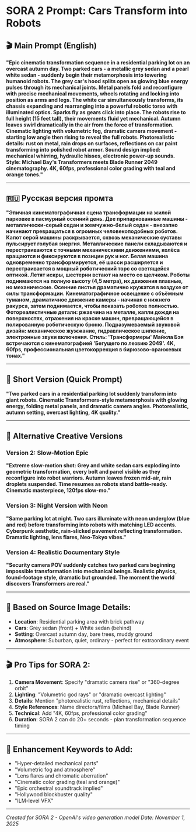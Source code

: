 # SORA 2 Prompt: Cars Transform into Robots

## 🎬 Main Prompt (English)

**"Epic cinematic transformation sequence in a residential parking lot on an overcast autumn day. Two parked cars - a metallic grey sedan and a pearl white sedan - suddenly begin their metamorphosis into towering humanoid robots. The grey car's hood splits open as glowing blue energy pulses through its mechanical joints. Metal panels fold and reconfigure with precise mechanical movements, wheels rotating and locking into position as arms and legs. The white car simultaneously transforms, its chassis expanding and rearranging into a powerful robotic torso with illuminated optics. Sparks fly as gears click into place. The robots rise to full height (15 feet tall), their movements fluid yet mechanical. Autumn leaves swirl dramatically in the air from the force of transformation. Cinematic lighting with volumetric fog, dramatic camera movement - starting low angle then rising to reveal the full robots. Photorealistic details: rust on metal, rain drops on surfaces, reflections on car paint transforming into polished robot armor. Sound design implied: mechanical whirring, hydraulic hisses, electronic power-up sounds. Style: Michael Bay's Transformers meets Blade Runner 2049 cinematography. 4K, 60fps, professional color grading with teal and orange tones."**

---

## 🇷🇺 Русская версия промта

**"Эпичная кинематографичная сцена трансформации на жилой парковке в пасмурный осенний день. Две припаркованные машины - металлически-серый седан и жемчужно-белый седан - внезапно начинают превращаться в огромных человекоподобных роботов. Капот серой машины раскрывается, сквозь механические суставы пульсирует голубая энергия. Металлические панели складываются и перестраиваются с точными механическими движениями, колёса вращаются и фиксируются в позиции рук и ног. Белая машина одновременно трансформируется, её шасси расширяется и перестраивается в мощный роботический торс со светящейся оптикой. Летят искры, шестерни встают на место со щелчком. Роботы поднимаются на полную высоту (4,5 метра), их движения плавные, но механические. Осенние листья драматично кружатся в воздухе от силы трансформации. Кинематографичное освещение с объёмным туманом, драматичное движение камеры - начиная с нижнего ракурса, затем поднимается, чтобы показать роботов полностью. Фотореалистичные детали: ржавчина на металле, капли дождя на поверхностях, отражения на краске машин, превращающейся в полированную роботическую броню. Подразумеваемый звуковой дизайн: механическое жужжание, гидравлическое шипение, электронные звуки включения. Стиль: 'Трансформеры' Майкла Бэя встречаются с кинематографией 'Бегущего по лезвию 2049'. 4K, 60fps, профессиональная цветокоррекция в бирюзово-оранжевых тонах."**

---

## 🎯 Short Version (Quick Prompt)

**"Two parked cars in a residential parking lot suddenly transform into giant robots. Cinematic Transformers-style metamorphosis with glowing energy, folding metal panels, and dramatic camera angles. Photorealistic, autumn setting, overcast lighting, 4K quality."**

---

## 🎨 Alternative Creative Versions

### Version 2: Slow-Motion Epic
**"Extreme slow-motion shot: Grey and white sedan cars exploding into geometric transformation, every bolt and panel visible as they reconfigure into robot warriors. Autumn leaves frozen mid-air, rain droplets suspended. Time resumes as robots stand battle-ready. Cinematic masterpiece, 120fps slow-mo."**

### Version 3: Night Version with Neon
**"Same parking lot at night. Two cars illuminate with neon underglow (blue and red) before transforming into robots with matching LED accents. Cyberpunk aesthetic, rain-slicked pavement reflecting transformation. Dramatic lighting, lens flares, Neo-Tokyo vibes."**

### Version 4: Realistic Documentary Style
**"Security camera POV suddenly catches two parked cars beginning impossible transformation into mechanical beings. Realistic physics, found-footage style, dramatic but grounded. The moment the world discovers Transformers are real."**

---

## 📸 Based on Source Image Details:
- **Location**: Residential parking area with brick pathway
- **Cars**: Grey sedan (front) + White sedan (behind)
- **Setting**: Overcast autumn day, bare trees, muddy ground
- **Atmosphere**: Suburban, quiet, ordinary - perfect for extraordinary event

---

## 🎬 Pro Tips for SORA 2:

1. **Camera Movement**: Specify "dramatic camera rise" or "360-degree orbit"
2. **Lighting**: "Volumetric god rays" or "dramatic overcast lighting"
3. **Details**: Mention "photorealistic rust, reflections, mechanical details"
4. **Style References**: Name directors/films (Michael Bay, Blade Runner)
5. **Technical**: Add "4K, 60fps, professional color grading"
6. **Duration**: SORA 2 can do 20+ seconds - plan transformation sequence timing

---

## 🚀 Enhancement Keywords to Add:

- "Hyper-detailed mechanical parts"
- "Volumetric fog and atmosphere"
- "Lens flares and chromatic aberration"
- "Cinematic color grading (teal and orange)"
- "Epic orchestral soundtrack implied"
- "Hollywood blockbuster quality"
- "ILM-level VFX"

---

*Created for SORA 2 - OpenAI's video generation model*
*Date: November 1, 2025*
